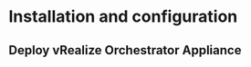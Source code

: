 # Installation and configuration

## &#x20;<a href="#deployment-methods" id="deployment-methods"></a>

## Deploy vRealize Orchestrator Appliance <a href="#deploy-vrealize-orchestrator-appliance" id="deploy-vrealize-orchestrator-appliance"></a>

## &#x20;<a href="#root-account-and-ssh-access" id="root-account-and-ssh-access"></a>
